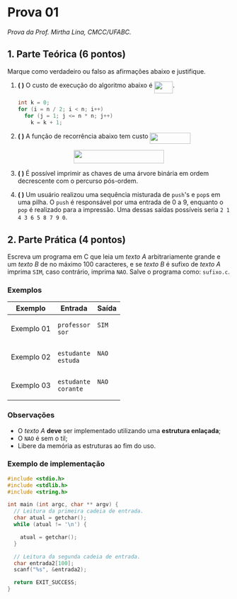 # Prova 01
*Prova da Prof. Mirtha Lina, CMCC/UFABC.*

## 1. Parte Teórica (6 pontos)

Marque como verdadeiro ou falso as afirmações abaixo e justifique.

1. **( )** O custo de execução do algoritmo abaixo é <img src="https://rawgit.com/alessandrojean/AED-I-2018.1/master/tests/test-01/svgs/ca59c99e7c4594325235b90cf5a702ca.svg?invert_in_darkmode" align=middle width=41.898945000000005pt height=26.76201000000001pt/>.

   ```c
   int k = 0;
   for (i = n / 2; i < n; i++)
     for (j = 1; j <= n * n; j++)
       k = k + 1;
   ```

2. **( )** A função de recorrência abaixo tem custo <img src="https://rawgit.com/alessandrojean/AED-I-2018.1/master/tests/test-01/svgs/ed8fdef951657df1b0c428867c403a89.svg?invert_in_darkmode" align=middle width=91.89707999999999pt height=24.65759999999998pt/>

<p align="center"><img src="https://rawgit.com/alessandrojean/AED-I-2018.1/master/tests/test-01/svgs/d0a0422745eb791a6852b790428da6de.svg?invert_in_darkmode" align=middle width=203.0358pt height=30.180149999999998pt/></p>

3. **( )** É possível imprimir as chaves de uma árvore binária em ordem
decrescente com o percurso pós-ordem.

4. **( )** Um usuário realizou uma sequência misturada de `push`'s e `pop`s
em uma pilha. O `push` é responsável por uma entrada de 0 a 9, enquanto o
`pop` é realizado para a impressão. Uma dessas saídas possíveis seria
`2 1 4 3 6 5 8 7 9 0`.

## 2. Parte Prática (4 pontos)

Escreva um programa em C que leia um *texto A* arbitrariamente grande e um 
*texto B* de no máximo 100 caracteres, e se *texto B* é sufixo de
*texto A* imprima `SIM`, caso contrário, imprima `NAO`. Salve o programa
como: `sufixo.c`.

### Exemplos

<table>
  <thead>
    <th>Exemplo</th>
    <th>Entrada</th>
    <th>Saída</th>
  </thead>
  <tbody>
    <tr>
      <td>Exemplo 01</td>
      <td>
        <pre><code>professor
sor</code></pre>
      </td>
      <td valign="top"><pre><code>SIM<br> </code></pre></td>
    </tr>
    <tr>
      <td>Exemplo 02</td>
      <td>
        <pre><code>estudante
estuda</code></pre>
      </td>
      <td valign="top"><pre><code>NAO<br> </code></pre></td>
    </tr>
    <tr>
      <td>Exemplo 03</td>
      <td>
        <pre><code>estudante
corante</code></pre>
      </td>
      <td valign="top"><pre><code>NAO<br> </code></pre></td>
    </tr>
  </tbody>
</table>

### Observações

- O *texto A* **deve** ser implementado utilizando uma **estrutura enlaçada**;
- O `NAO` é sem o til;
- Libere da memória as estruturas ao fim do uso.

### Exemplo de implementação

```c
#include <stdio.h>
#include <stdlib.h>
#include <string.h>

int main (int argc, char ** argv) {
  // Leitura da primeira cadeia de entrada.
  char atual = getchar();
  while (atual != '\n') {

    atual = getchar();
  }

  // Leitura da segunda cadeia de entrada.
  char entrada2[100];
  scanf("%s", &entrada2);

  return EXIT_SUCCESS;
}
```